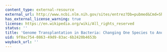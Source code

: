 ```yaml
---
content_type: external-resource
external_url: http://www.ncbi.nlm.nih.gov/sites/entrez?Db=pubmed&Cmd=ShowDetailView&TermToSearch=17600181&ordinalpos=1&itool=EntrezSystem2.PEntrez.Pubmed.Pubmed_ResultsPanel.Pubmed_RVDocSum
has_external_license_warning: true
license: https://en.wikipedia.org/wiki/All_rights_reserved
status: ''
title: 'Genome Transplantation in Bacteria: Changing One Species to Another'
uid: 9f0ac754-0863-49d9-83ac-6b2420b4653b
wayback_url: ''
---
```

